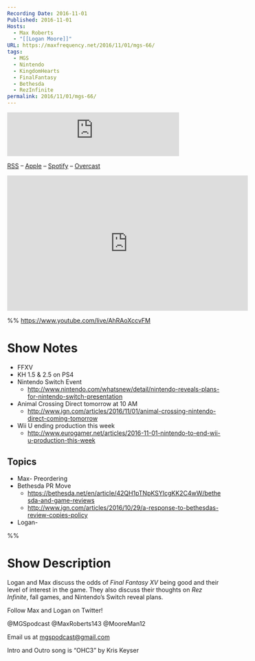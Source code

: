 ```yaml
---
Recording Date: 2016-11-01
Published: 2016-11-01
Hosts:
  - Max Roberts
  - "[[Logan Moore]]"
URL: https://maxfrequency.net/2016/11/01/mgs-66/
tags:
  - MGS
  - Nintendo
  - KingdomHearts
  - FinalFantasy
  - Bethesda
  - RezInfinite
permalink: 2016/11/01/mgs-66/
---
```

<iframe src="https://podcasters.spotify.com/pod/show/millennialgamingspeak/embed/episodes/Episode-66-Will-Final-Fantasy-XV-Be-Good-e1adhq1/a-a6ts40u" height="102px" width="400px" frameborder="0" scrolling="no"></iframe>

[RSS](https://anchor.fm/s/74aa3858/podcast/rss) – [Apple](https://podcasts.apple.com/us/podcast/episode-3-gdc-wrap-up/id1000915981?i=1000542222515) – [Spotify](https://open.spotify.com/episode/7wePXT4Bt22LWifVLx3n8y) – [Overcast](https://overcast.fm/+EtIgeWxEU)

<div class=iframe-container>
<iframe width="560" height="315" src="https://www.youtube-nocookie.com/embed/AhRAoXccvFM?si=nByRw5R7E3XbtrMZ" title="YouTube video player" frameborder="0" allow="accelerometer; autoplay; clipboard-write; encrypted-media; gyroscope; picture-in-picture; web-share" allowfullscreen></iframe>
</div>

%%
https://www.youtube.com/live/AhRAoXccvFM

# Show Notes

- FFXV
- KH 1.5 & 2.5 on PS4
- Nintendo Switch Event
	- http://www.nintendo.com/whatsnew/detail/nintendo-reveals-plans-for-nintendo-switch-presentation 
- Animal Crossing Direct tomorrow at 10 AM
	- http://www.ign.com/articles/2016/11/01/animal-crossing-nintendo-direct-coming-tomorrow
- Wii U ending production this week
	- http://www.eurogamer.net/articles/2016-11-01-nintendo-to-end-wii-u-production-this-week 
## Topics

- Max- Preordering
- Bethesda PR Move
	- https://bethesda.net/en/article/42QH1pTNpKSYIcgKK2C4wW/bethesda-and-game-reviews 
	- http://www.ign.com/articles/2016/10/29/a-response-to-bethesdas-review-copies-policy 
- Logan-

%%
# Show Description

Logan and Max discuss the odds of *Final Fantasy XV* being good and their level of interest in the game. They also discuss their thoughts on *Rez Infinite*, fall games, and Nintendo’s Switch reveal plans.

Follow Max and Logan on Twitter!

@MGSpodcast
@MaxRoberts143
@MooreMan12

Email us at mgspodcast@gmail.com

Intro and Outro song is “OHC3” by Kris Keyser